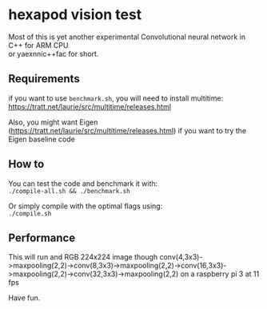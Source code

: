# hexapod vision test

Most of this is yet another experimental Convolutional neural network in C++ for ARM CPU  
or yaexnnic++fac for short.  

## Requirements  

if you want to use `benchmark.sh`, you will need to install multitime:
https://tratt.net/laurie/src/multitime/releases.html  

Also, you might want Eigen (https://tratt.net/laurie/src/multitime/releases.html) if you want to try the Eigen baseline code

## How to  

You can test the code and benchmark it with:  
`./compile-all.sh && ./benchmark.sh`  

Or simply compile with the optimal flags using:  
`./compile.sh` 

## Performance  

This will run and RGB 224x224 image though conv(4,3x3)->maxpooling(2,2)->conv(8,3x3)->maxpooling(2,2)->conv(16,3x3)->maxpooling(2,2)->conv(32,3x3)->maxpooling(2,2) on a raspberry pi 3 at 11 fps 

Have fun.  
